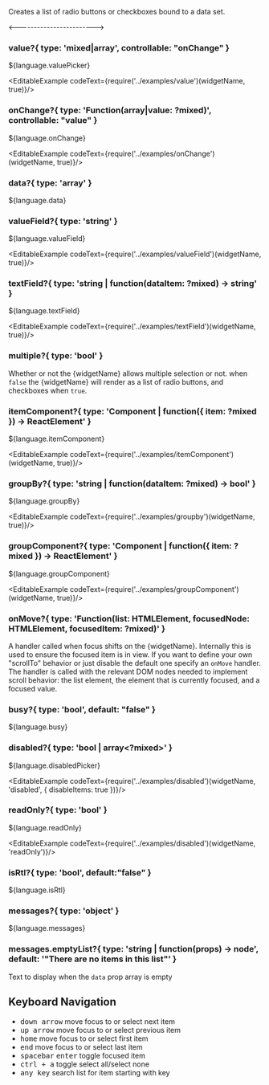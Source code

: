 Creates a list of radio buttons or checkboxes bound to a data set.

<------------------------>

### value?{ type: 'mixed|array<mixed>', controllable: "onChange"  }

${language.valuePicker}

<EditableExample codeText={require('../examples/value')(widgetName, true)}/>

### onChange?{ type: 'Function(array<mixed>|value: ?mixed)', controllable: "value"  }

${language.onChange}

<EditableExample codeText={require('../examples/onChange')(widgetName, true)}/>

### data?{ type: 'array<mixed>' }

${language.data}

### valueField?{ type: 'string' }

${language.valueField}

<EditableExample codeText={require('../examples/valueField')(widgetName, true)}/>

### textField?{ type: 'string | function(dataItem: ?mixed) -> string' }

${language.textField}

<EditableExample codeText={require('../examples/textField')(widgetName, true)}/>

### multiple?{ type: 'bool' }

Whether or not the {widgetName} allows multiple selection or not. when `false` the {widgetName} will
render as a list of radio buttons, and checkboxes when `true`.

### itemComponent?{ type: 'Component | function({ item: ?mixed }) -> ReactElement' }

${language.itemComponent}

<EditableExample codeText={require('../examples/itemComponent')(widgetName, true)}/>

### groupBy?{ type: 'string | function(dataItem: ?mixed) -> bool' }

${language.groupBy}

<EditableExample codeText={require('../examples/groupby')(widgetName, true)}/>

### groupComponent?{ type: 'Component | function({ item: ?mixed }) -> ReactElement' }

${language.groupComponent}

<EditableExample codeText={require('../examples/groupComponent')(widgetName, true)}/>

### onMove?{ type: 'Function(list: HTMLElement, focusedNode: HTMLElement, focusedItem: ?mixed)' }

A handler called when focus shifts on the {widgetName}. Internally this is used to ensure the focused item is in view.
If you want to define your own "scrollTo" behavior or just disable the default one specify an `onMove` handler.
The handler is called with the relevant DOM nodes needed to implement scroll behavior: the list element,
the element that is currently focused, and a focused value.

### busy?{ type: 'bool', default: "false" }

${language.busy}

### disabled?{ type: 'bool | array<?mixed>' }

${language.disabledPicker}

<EditableExample codeText={require('../examples/disabled')(widgetName, 'disabled', { disableItems: true })}/>

### readOnly?{ type: 'bool' }

${language.readOnly}

<EditableExample codeText={require('../examples/disabled')(widgetName, 'readOnly')}/>


### isRtl?{ type: 'bool', default:"false" }

${language.isRtl}

### messages?{ type: 'object' }

${language.messages}

### messages.emptyList?{ type: 'string | function(props) -> node', default: '"There are no items in this list"' }

Text to display when the `data` prop array is empty

## Keyboard Navigation

- <kbd>down arrow</kbd> move focus to or select next item
- <kbd>up arrow</kbd> move focus to or select previous item
- <kbd>home</kbd> move focus to or select first item
- <kbd>end</kbd> move focus to or select last item
- <kbd>spacebar</kbd> <kbd>enter</kbd> toggle focused item
- <kbd>ctrl + a</kbd> toggle select all/select none
- <kbd>any key</kbd> search list for item starting with key
